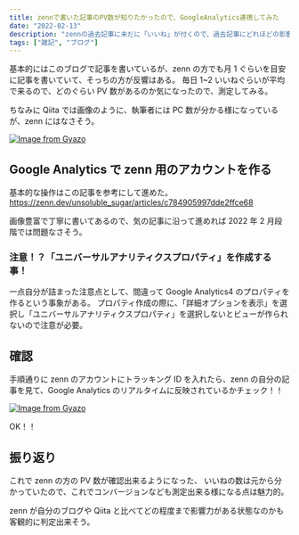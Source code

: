```yaml
---
title: zennで書いた記事のPV数が知りたかったので、GoogleAnalytics連携してみた
date: "2022-02-13"
description: "zennの過去記事に未だに「いいね」が付くので、過去記事にどれほどの影響力があるのか気になった。Qiitaと違いzennはPV数はプラットフォーム内では測定できないので、GoogleAnalyticsと連携してPV数を測れるようにする。"
tags: ["雑記", "ブログ"]
---
```


基本的にはこのブログで記事を書いているが、zenn の方でも月 1 ぐらいを目安に記事を書いていて、そっちの方が反響はある。
毎日 1~2 いいねぐらいが平均で来るので、どのぐらい PV 数があるのか気になったので、測定してみる。

ちなみに Qiita では画像のように、執筆者には PC 数が分かる様になっているが、zenn にはなさそう。

[![Image from Gyazo](https://i.gyazo.com/9fb5072f344eadb5dbac20ad6e3c88d4.png)](https://gyazo.com/9fb5072f344eadb5dbac20ad6e3c88d4)

## Google Analytics で zenn 用のアカウントを作る

基本的な操作はこの記事を参考にして進めた。
https://zenn.dev/unsoluble_sugar/articles/c784905997dde2ffce68

画像豊富で丁寧に書いてあるので、気の記事に沿って進めれば 2022 年 2 月段階では問題なさそう。

### 注意！？「ユニバーサルアナリティクスプロパティ」を作成する事！

一点自分が詰まった注意点として、間違って Google Analytics4 のプロパティを作るという事象がある。
プロパティ作成の際に、「詳細オプションを表示」を選択し「ユニバーサルアナリティクスプロパティ」を選択しないとビューが作られないので注意が必要。

## 確認

手順通りに zenn のアカウントにトラッキング ID を入れたら、zenn の自分の記事を見て、Google Analytics のリアルタイムに反映されているかチェック！！

[![Image from Gyazo](https://i.gyazo.com/255b59da18702d57c5ec9aa5ae699d02.png)](https://gyazo.com/255b59da18702d57c5ec9aa5ae699d02)

OK！！

## 振り返り

これで zenn の方の PV 数が確認出来るようになった、
いいねの数は元から分かっていたので、これでコンバージョンなども測定出来る様になる点は魅力的。

zenn が自分のブログや Qiita と比べてどの程度まで影響力がある状態なのかも客観的に判定出来そう。
